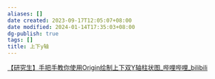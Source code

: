 ```yaml
---
aliases: []
date created: 2023-09-17T12:05:07+08:00
date modified: 2024-01-14T17:35:03+08:00
dg-publish: true
tags: []
title: 上下y轴
---
```


[【研究生】手把手教你使用Origin绘制上下双Y轴柱状图\_哔哩哔哩\_bilibili](https://www.bilibili.com/video/BV1yp4y1L75f/?buvid=XY630CE669F34078F341989B1EE06E60B0127&is_story_h5=false&mid=g8UDjEqHIS5oCexxb9oAEQ%3D%3D&p=1&plat_id=116&share_from=ugc&share_medium=android&share_plat=android&share_session_id=7f6df661-e1dc-48b3-92e8-78c6c37cf92a&share_source=COPY&share_tag=s_i&timestamp=1694842359&unique_k=bU4dkQ5&up_id=8275438&vd_source=20cb3e7c6ad3d64f0eb2d763ff005080)